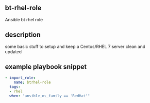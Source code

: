 ## bt-rhel-role
Ansible bt rhel role

## description
some basic stuff to setup and keep a Centos/RHEL 7 server clean and updated

## example playbook snippet
```yaml
- import_role:
    name: btrhel-role
  tags:
  - rhel
  when: "ansible_os_family == 'RedHat'"
```
